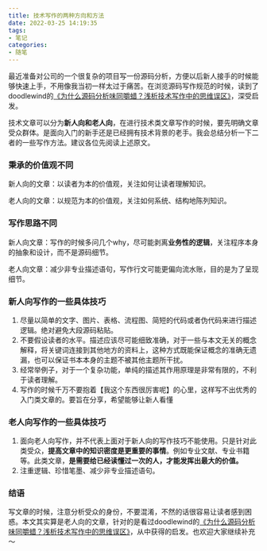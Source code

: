 ```yaml
---
title: 技术写作的两种方向和方法
date: 2022-03-25 14:19:35
tags: 
- 笔记
categories: 
- 随笔
---
```

最近准备对公司的一个很复杂的项目写一份源码分析，方便以后新人接手的时候能够快速上手，不用像我当初一样太过于痛苦。在浏览源码写作规范的时候，读到了doodlewind的[《为什么源码分析味同嚼蜡？浅析技术写作中的思维误区》](https://juejin.cn/post/6844903512669700109)，深受启发。

技术文章可以分为**新人向和老人向**，在进行技术类文章写作的时候，要先明确文章受众群体。是面向入门的新手还是已经拥有技术背景的老手。我会总结分析一下二者的一些写作方法。建议各位先阅读上述原文。

<!--more-->
### 秉承的价值观不同
新人向的文章：以读者为本的价值观，关注如何让读者理解知识。

老人向的文章：以规范为本的价值观，关注如何系统、结构地陈列知识。

### 写作思路不同
新人向文章：写作的时候多问几个why，尽可能剥离**业务性的逻辑**，关注程序本身的抽象和设计，而不是源码细节。

老人向文章：减少非专业描述语句，写作行文可能更偏向流水账，目的是为了呈现细节。

### 新人向写作的一些具体技巧
1. 尽量以简单的文字、图片、表格、流程图、简短的代码或者伪代码来进行描述逻辑。绝对避免大段源码粘贴。
2. 不要假设读者的水平。描述应该尽可能细致准确，对于一些与本文无关的概念解释，将关键词连接到其他地方的资料上，这种方式既能保证概念的准确无遗漏，也可以保证书本本身的主题不被其他主题所干扰。
3. 经常举例子，对于一个复杂功能，单纯的描述其作用原理是非常有限的，不利于读者理解。
4. 写作的时候千万不要抱着【我这个东西很厉害呢】的心里，这样写不出优秀的入门类文章的。要旨在分享，希望能够让新人看懂

### 老人向写作的一些具体技巧
1. 面向老人向写作，并不代表上面对于新人向的写作技巧不能使用。只是针对此类受众，**提高文章中的知识密度是更重要的事情**。例如专业文献、专业书籍等。此类文章，**是需要给已经读懂过一次的人，才能发挥出最大的价值。**
2. 注重逻辑、珍惜笔墨、减少非专业描述语句。

### 结语
写文章的时候，注意分析受众的身份，不要混淆，不然的话很容易让读者感到困惑。本文其实算是老人向的文章，针对的是看过doodlewind的[《为什么源码分析味同嚼蜡？浅析技术写作中的思维误区》](https://juejin.cn/post/6844903512669700109)，从中获得的启发。也欢迎大家继续补充～